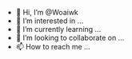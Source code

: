 - 👋 Hi, I’m @Woaiwk
- 👀 I’m interested in ...
- 🌱 I’m currently learning ...
- 💞️ I’m looking to collaborate on ...
- 📫 How to reach me ...

<!---
Woaiwk/Woaiwk is a ✨ special ✨ repository because its `README.md` (this file) appears on your GitHub profile.
You can click the Preview link to take a look at your changes.
--->
